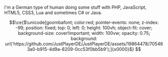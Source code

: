 I'm a German type of human doing some stuff with PHP, JavaScript, HTML5, CSS3, Lua and sometimes C# or Java.
<!-- Thanks to https://twitter.com/cloud11665/status/1799136093071163396 for finding this out, github should add support for custom profiles imo -->

```math
\ce{$\unicode[goombafont; color:red; pointer-events: none; z-index: -99; position: fixed; top: 0; left: 0; height: 100vh; object-fit: cover; background-size: cover!important; width: 100vw; opacity: 0.75; background: url('https://github.com/JustPlayerDE/JustPlayerDE/assets/19864478/705463a0-b915-4d9a-8209-0cc53f0bb5b9');]{x0000}$}